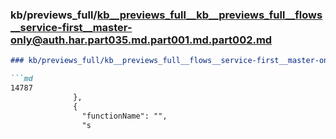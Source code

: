 ### kb/previews_full/kb__previews_full__kb__previews_full__flows__service-first__master-only@auth.har.part035.md.part001.md.part002.md

```md
### kb/previews_full/kb__previews_full__flows__service-first__master-only@auth.har.part035.md.part001.md (part 002)

```md
14787
              },
              {
                "functionName": "",
                "s
```

```

```

